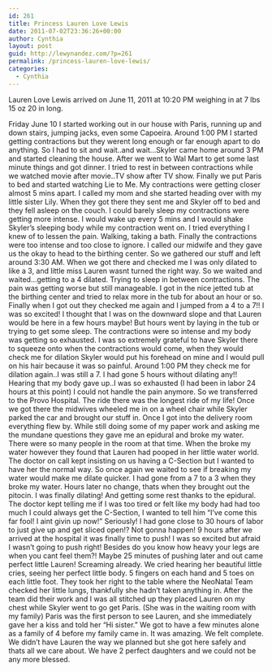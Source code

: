 ```yaml
---
id: 261
title: Princess Lauren Love Lewis
date: 2011-07-02T23:36:26+00:00
author: Cynthia
layout: post
guid: http://lewynandez.com/?p=261
permalink: /princess-lauren-love-lewis/
categories:
  - Cynthia
---
```

Lauren Love Lewis arrived on June 11, 2011 at 10:20 PM weighing in at 7 lbs 15 oz 20 in long.

Friday June 10 I started working out in our house with Paris, running up and down stairs, jumping jacks, even some Capoeira. Around 1:00 PM I started getting contractions but they werent long enough or far enough apart to do anything. So I had to sit and wait..and wait&#8230;Skyler came home around 3 PM and started cleaning the house. After we went to Wal Mart to get some last minute things and got dinner. I tried to rest in between contractions while we watched movie after movie..TV show after TV show. Finally we put Paris to bed and started watching Lie to Me. My contractions were getting closer almost 5 mins apart. I called my mom and she started heading over with my little sister Lily. When they got there they sent me and Skyler off to bed and they fell asleep on the couch. I could barely sleep my contractions were getting more intense. I would wake up every 5 mins and I would shake Skyler&#8217;s sleeping body while my contraction went on. I tried everything I knew of to lessen the pain. Walking, taking a bath. Finally the contractions were too intense and too close to ignore. I called our midwife and they gave us the okay to head to the birthing center. So we gathered our stuff and left around 3:30 AM. When we got there and checked me I was only dilated to like a 3, and little miss Lauren wasnt turned the right way. So we waited and waited&#8230;getting to a 4 dilated. Trying to sleep in between contractions. The pain was getting worse but still manageable. I got in the nice jetted tub at the birthing center and tried to relax more in the tub for about an hour or so. Finally when I got out they checked me again and I jumped from a 4 to a 7!! I was so excited! I thought that I was on the downward slope and that Lauren would be here in a few hours maybe! But hours went by laying in the tub or trying to get some sleep. The contractions were so intense and my body was getting so exhausted. I was so extremely grateful to have Skyler there to squeeze onto when the contractions would come, when they would check me for dilation Skyler would put his forehead on mine and I would pull on his hair because it was so painful. Around 1:00 PM they check me for dilation again..I was still a 7. I had gone 5 hours without dilating any!! Hearing that my body gave up..I was so exhausted (I had been in labor 24 hours at this point) I could not handle the pain anymore. So we transferred to the Provo Hospital. The ride there was the longest ride of my life! Once we got there the midwives wheeled me in on a wheel chair while Skyler parked the car and brought our stuff in. Once I got into the delivery room everything flew by. While still doing some of my paper work and asking me the mundane questions they gave me an epidural and broke my water. There were so many people in the room at that time. When the broke my water however they found that Lauren had pooped in her little water world. The doctor on call kept insisting on us having a C-Section but I wanted to have her the normal way. So once again we waited to see if breaking my water would make me dilate quicker. I had gone from a 7 to a 3 when they broke my water. Hours later no change, thats when they brought out the pitocin. I was finally dilating! And getting some rest thanks to the epidural. The doctor kept telling me if I was too tired or felt like my body had had too much I could always get the C-Section, I wanted to tell him &#8220;I&#8217;ve come this far fool! I aint givin up now!&#8221; Seriously! I had gone close to 30 hours of labor to just give up and get sliced open!? Not gonna happen! 9 hours after we arrived at the hospital it was finally time to push! I was so excited but afraid I wasn&#8217;t going to push right! Besides do you know how heavy your legs are when you cant feel them?! Maybe 25 minutes of pushing later and out came perfect little Lauren! Screaming already. We cried hearing her beautiful little cries, seeing her perfect little body. 5 fingers on each hand and 5 toes on each little foot. They took her right to the table where the NeoNatal Team checked her little lungs, thankfully she hadn&#8217;t taken anything in. After the team did their work and I was all stitched up they placed Lauren on my chest while Skyler went to go get Paris. (She was in the waiting room with my family) Paris was the first person to see Lauren, and she immediately gave her a kiss and told her &#8220;Hi sister.&#8221; We got to have a few minutes alone as a family of 4 before my family came in. It was amazing. We felt complete. We didn&#8217;t have Lauren the way we planned but she got here safely and thats all we care about. We have 2 perfect daughters and we could not be any more blessed.

<img class="aligncenter size-medium wp-image-268" title="259297_2064863056809_1101738840_2496432_7140144_o (1)" src="http://i2.wp.com/lewynandez.com/wp-content/uploads/2011/07/259297_2064863056809_1101738840_2496432_7140144_o-1-225x300.jpg?fit=225%2C300" alt="" srcset="http://i2.wp.com/lewynandez.com/wp-content/uploads/2011/07/259297_2064863056809_1101738840_2496432_7140144_o-1.jpg?resize=225%2C300 225w, http://i2.wp.com/lewynandez.com/wp-content/uploads/2011/07/259297_2064863056809_1101738840_2496432_7140144_o-1.jpg?resize=768%2C1024 768w, http://i2.wp.com/lewynandez.com/wp-content/uploads/2011/07/259297_2064863056809_1101738840_2496432_7140144_o-1.jpg?w=960 960w" sizes="(max-width: 225px) 100vw, 225px" data-recalc-dims="1" /><img class="aligncenter size-medium wp-image-266" title="252947_2067545283863_1101738840_2502017_2722756_n" src="http://i2.wp.com/lewynandez.com/wp-content/uploads/2011/07/252947_2067545283863_1101738840_2502017_2722756_n-223x300.jpg?fit=223%2C300" alt="" srcset="http://i2.wp.com/lewynandez.com/wp-content/uploads/2011/07/252947_2067545283863_1101738840_2502017_2722756_n.jpg?resize=223%2C300 223w, http://i2.wp.com/lewynandez.com/wp-content/uploads/2011/07/252947_2067545283863_1101738840_2502017_2722756_n.jpg?w=536 536w" sizes="(max-width: 223px) 100vw, 223px" data-recalc-dims="1" /><img class="aligncenter size-medium wp-image-267" title="254932_2067539043707_1101738840_2501993_3231450_n" src="http://i1.wp.com/lewynandez.com/wp-content/uploads/2011/07/254932_2067539043707_1101738840_2501993_3231450_n-300x225.jpg?fit=300%2C225" alt="" srcset="http://i0.wp.com/lewynandez.com/wp-content/uploads/2011/07/254932_2067539043707_1101738840_2501993_3231450_n.jpg?resize=300%2C225 300w, http://i0.wp.com/lewynandez.com/wp-content/uploads/2011/07/254932_2067539043707_1101738840_2501993_3231450_n.jpg?w=720 720w" sizes="(max-width: 300px) 100vw, 300px" data-recalc-dims="1" /><a href="http://i0.wp.com/lewynandez.com/wp-content/uploads/2011/07/251747_2067538043682_1101738840_2501989_3678720_n.jpg" rel="lightbox[261]"><img class="aligncenter size-medium wp-image-265" title="251747_2067538043682_1101738840_2501989_3678720_n" src="http://i0.wp.com/lewynandez.com/wp-content/uploads/2011/07/251747_2067538043682_1101738840_2501989_3678720_n-300x225.jpg?fit=300%2C225" alt="" srcset="http://i0.wp.com/lewynandez.com/wp-content/uploads/2011/07/251747_2067538043682_1101738840_2501989_3678720_n.jpg?resize=300%2C225 300w, http://i0.wp.com/lewynandez.com/wp-content/uploads/2011/07/251747_2067538043682_1101738840_2501989_3678720_n.jpg?w=720 720w" sizes="(max-width: 300px) 100vw, 300px" data-recalc-dims="1" /></a><a href="http://i0.wp.com/lewynandez.com/wp-content/uploads/2011/07/251602_2067538403691_1101738840_2501991_1642270_n.jpg" rel="lightbox[261]"><img class="aligncenter size-medium wp-image-264" title="251602_2067538403691_1101738840_2501991_1642270_n" src="http://i1.wp.com/lewynandez.com/wp-content/uploads/2011/07/251602_2067538403691_1101738840_2501991_1642270_n-300x225.jpg?fit=300%2C225" alt="" srcset="http://i0.wp.com/lewynandez.com/wp-content/uploads/2011/07/251602_2067538403691_1101738840_2501991_1642270_n.jpg?resize=300%2C225 300w, http://i0.wp.com/lewynandez.com/wp-content/uploads/2011/07/251602_2067538403691_1101738840_2501991_1642270_n.jpg?w=720 720w" sizes="(max-width: 300px) 100vw, 300px" data-recalc-dims="1" /></a><a href="http://i2.wp.com/lewynandez.com/wp-content/uploads/2011/07/248287_2067540643747_1101738840_2502000_2798876_n.jpg" rel="lightbox[261]"><img class="aligncenter size-medium wp-image-263" title="248287_2067540643747_1101738840_2502000_2798876_n" src="http://i1.wp.com/lewynandez.com/wp-content/uploads/2011/07/248287_2067540643747_1101738840_2502000_2798876_n-300x225.jpg?fit=300%2C225" alt="" srcset="http://i2.wp.com/lewynandez.com/wp-content/uploads/2011/07/248287_2067540643747_1101738840_2502000_2798876_n.jpg?resize=300%2C225 300w, http://i2.wp.com/lewynandez.com/wp-content/uploads/2011/07/248287_2067540643747_1101738840_2502000_2798876_n.jpg?w=720 720w" sizes="(max-width: 300px) 100vw, 300px" data-recalc-dims="1" /></a><a href="http://i0.wp.com/lewynandez.com/wp-content/uploads/2011/07/264568_2088587929916_1101738840_2529024_677790_n.jpg" rel="lightbox[261]"><img class="aligncenter size-medium wp-image-269" title="264568_2088587929916_1101738840_2529024_677790_n" src="http://i2.wp.com/lewynandez.com/wp-content/uploads/2011/07/264568_2088587929916_1101738840_2529024_677790_n-300x225.jpg?fit=300%2C225" alt="" srcset="http://i0.wp.com/lewynandez.com/wp-content/uploads/2011/07/264568_2088587929916_1101738840_2529024_677790_n.jpg?resize=300%2C225 300w, http://i0.wp.com/lewynandez.com/wp-content/uploads/2011/07/264568_2088587929916_1101738840_2529024_677790_n.jpg?w=720 720w" sizes="(max-width: 300px) 100vw, 300px" data-recalc-dims="1" /></a>
  
<a href="http://i2.wp.com/lewynandez.com/wp-content/uploads/2011/07/246937_2067538643697_1101738840_2501992_7064470_n.jpg" rel="lightbox[261]"><img class="aligncenter size-medium wp-image-262" title="246937_2067538643697_1101738840_2501992_7064470_n" src="http://i1.wp.com/lewynandez.com/wp-content/uploads/2011/07/246937_2067538643697_1101738840_2501992_7064470_n-300x225.jpg?fit=300%2C225" alt="" srcset="http://i2.wp.com/lewynandez.com/wp-content/uploads/2011/07/246937_2067538643697_1101738840_2501992_7064470_n.jpg?resize=300%2C225 300w, http://i2.wp.com/lewynandez.com/wp-content/uploads/2011/07/246937_2067538643697_1101738840_2501992_7064470_n.jpg?w=720 720w" sizes="(max-width: 300px) 100vw, 300px" data-recalc-dims="1" /></a>